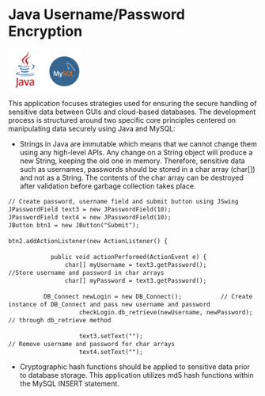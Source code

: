 # Java Username/Password Encryption
<img src="images/Java_MySQL.png" width="150">

This application focuses strategies used for ensuring the secure handling of sensitive data between GUIs and cloud-based databases. The development process is structured around two specific core principles centered on manipulating data securely using Java and MySQL:

* Strings in Java are immutable which means that we cannot change them using any high-level APIs. Any change on a String object will produce a new String, keeping the old one in memory. Therefore, sensitive data such as usernames, passwords should be stored in a char array (char[]) and not as a String. The contents of the char array can be destroyed after validation before garbage collection takes place.
```
// Create password, username field and submit button using JSwing
JPasswordField text3 = new JPasswordField(10);
JPasswordField text4 = new JPasswordField(10);
JButton btn1 = new JButton("Submit");

btn2.addActionListener(new ActionListener() {
			
			public void actionPerformed(ActionEvent e) {
				char[] myUsername = text3.getPassword();            //Store username and password in char arrays
				char[] myPassword = text3.getPassword();
            
          DB_Connect newLogin = new DB_Connect();           // Create instance of DB_Connect and pass new username and password
					checkLogin.db_retrieve(newUsername, newPassword); // through db_retrieve method 
					
					text3.setText("");                                // Remove username and password for char arrays
					text4.setText("");        
```


* Cryptographic hash functions should be applied to sensitive data prior to database storage. This application utilizes md5 hash functions within the MySQL INSERT statement.
